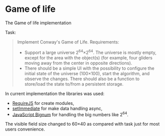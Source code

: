 Game of life
============

The Game of life implementation

Task:
>Implement Conway's Game of Life.
> Requirements:
> * Support a large universe 2<sup>64</sup>×2<sup>64</sup>. The universe is mostly empty, except for the area with the object(s) (for example, four gliders moving away from the center in opposite directions).
> * There should be a simple UI with the possibility to configure the initial state of the universe (100×100), start the algorithm, and observe the changes. There should also be a function to store/load the state to/from a persistent storage.

In current implementation the libraries was used:
 * [RequireJS](http://requirejs.org/) for create modules,
 * [setImmediate](https://github.com/YuzuJS/setImmediate) for make data handling async,
 * [JavaScript Bignum](https://github.com/jtobey/javascript-bignum) for handling the big numbers like 2<sup>64</sup>.

The visible field size changed to 60×40 as compared with task just for most users convenience.

